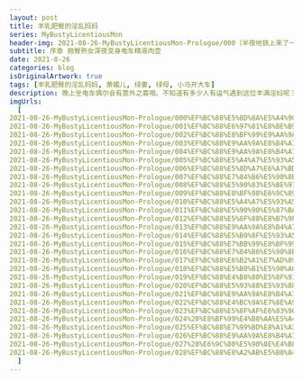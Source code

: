 ```yaml
---
layout: post
title: 丰乳肥臀的淫乱妈妈
series: MyBustyLicentiousMon
header-img: 2021-08-26-MyBustyLicentiousMon-Prologue/000（半夜地铁上来了一个大胸美妇，看我拍照也不躲，一看就知道很骚）.jpg
subtitle: 序章 翘臀熟女深夜变身电车精液肉壶
date: 2021-8-26
categories: blog
isOriginalArtwork: true
tags: [丰乳肥臀的淫乱妈妈, 萧媚儿, 绿妻, 绿母, 小马开大车]
description: 晚上坐电车偶尔会有意外之喜哦。不知道有多少人有运气遇到这位丰满淫妇呢？
imgUrls:
  [
2021-08-26-MyBustyLicentiousMon-Prologue/000%EF%BC%88%E5%8D%8A%E5%A4%9C%E5%9C%B0%E9%93%81%E4%B8%8A%E6%9D%A5%E4%BA%86%E4%B8%80%E4%B8%AA%E5%A4%A7%E8%83%B8%E7%BE%8E%E5%A6%87%EF%BC%8C%E7%9C%8B%E6%88%91%E6%8B%8D%E7%85%A7%E4%B9%9F%E4%B8%8D%E8%BA%B2%EF%BC%8C%E4%B8%80%E7%9C%8B%E5%B0%B1%E7%9F%A5%E9%81%93%E5%BE%88%E9%AA%9A%EF%BC%89.jpg,
2021-08-26-MyBustyLicentiousMon-Prologue/001%EF%BC%88%E6%97%81%E8%BE%B9%E5%A4%A7%E5%93%A5%E5%BC%80%E5%A7%8B%E6%91%B8%E8%BF%99%E7%BE%8E%E5%A6%87%E7%9A%84%E5%B1%81%E8%82%A1%E4%BA%86%EF%BC%8C%E7%9C%8B%E5%A5%B9%E4%B8%80%E8%84%B8%E4%BA%AB%E5%8F%97%E7%9A%84%E6%A0%B7%E5%AD%90%EF%BC%8C%E6%9E%9C%E7%84%B6%E6%98%AF%E4%B8%AA%E9%AA%9A%E8%B4%A7%EF%BC%89.jpg,
2021-08-26-MyBustyLicentiousMon-Prologue/002%EF%BC%88%E8%BF%99%E9%AA%9A%E8%B4%A7%E6%89%AD%E5%A4%B4%E8%B7%9F%E5%A4%A7%E5%93%A5%E8%AF%B4%E4%BA%86%E5%87%A0%E5%8F%A5%E8%AF%9D%EF%BC%8C%E5%9C%B0%E9%93%81%E5%A4%AA%E5%90%B5%E4%BA%86%E6%B2%A1%E5%90%AC%E6%B8%85%EF%BC%89.jpg,
2021-08-26-MyBustyLicentiousMon-Prologue/003%EF%BC%88%E9%AA%9A%E8%B4%A7%E6%8A%8A%E8%A3%A4%E8%A2%9C%E8%84%B1%E4%BA%86%E4%B8%80%E5%8D%8A%EF%BC%8C%E7%9B%B4%E6%8E%A5%E8%AE%A9%E5%A4%A7%E5%93%A5%E6%91%B8%E5%A5%B9%E5%B1%81%E8%82%A1%EF%BC%89.jpg,
2021-08-26-MyBustyLicentiousMon-Prologue/004%EF%BC%88%E9%AA%9A%E8%B4%A7%E7%9B%B4%E6%8E%A5%E5%BC%80%E5%A7%8B%E7%BB%99%E5%A4%A7%E5%93%A5%E6%92%B8%E7%AE%A1%E4%BA%86%EF%BC%89.jpg,
2021-08-26-MyBustyLicentiousMon-Prologue/005%EF%BC%88%E5%A4%A7%E5%93%A5%E5%B0%84%E5%9C%A8%E8%BF%99%E9%AA%9A%E8%B4%A7%E7%9A%84%E8%82%A5%E8%87%80%E4%B8%8A%E4%BA%86%EF%BC%89.jpg,
2021-08-26-MyBustyLicentiousMon-Prologue/006%EF%BC%88%E5%8D%A7%E6%A7%BD%E8%BF%99%E5%A5%B3%E4%BA%BA%E8%87%AA%E5%B7%B1%E4%B8%BB%E5%8A%A8%E6%8A%8A%E7%B2%BE%E6%B6%B2%E6%8A%B9%E5%8C%80%E4%BA%86%EF%BC%89.jpg,
2021-08-26-MyBustyLicentiousMon-Prologue/007%EF%BC%88%E7%84%B6%E5%90%8E%E7%9B%B4%E6%8E%A5%E9%A1%BA%E5%8A%BF%E8%B9%B2%E4%B8%8B%E8%A6%81%E5%8F%A3%E4%BA%A4%EF%BC%8C%E8%BF%99%E5%A4%A7%E5%93%A5%E5%A5%BD%E8%89%B3%E7%A6%8F%EF%BC%89.jpg,
2021-08-26-MyBustyLicentiousMon-Prologue/008%EF%BC%88%E5%90%83%E5%BE%97%E8%BF%99%E4%B9%88%E7%94%A8%E5%8A%9B%E2%80%A6%E2%80%A6%E6%88%91%E6%80%80%E7%96%91%E8%BF%99%E7%86%9F%E5%A6%87%E5%92%82%E5%BE%97%E6%95%B4%E4%B8%AA%E8%BD%A6%E5%8E%A2%E9%83%BD%E8%83%BD%E5%90%AC%E5%88%B0%EF%BC%89.jpg,
2021-08-26-MyBustyLicentiousMon-Prologue/009%EF%BC%88%E8%BF%98%E6%9C%89%E4%BF%A9%E4%BA%BA%E4%B9%9F%E6%8C%BA%E7%9D%80%E9%B8%A1%E5%B7%B4%E5%87%91%E4%B8%8A%E6%9D%A5%E4%BA%86%EF%BC%89.jpg,
2021-08-26-MyBustyLicentiousMon-Prologue/010%EF%BC%88%E5%A4%A7%E5%93%A5%E5%8F%88%E5%B0%84%E4%BA%86%EF%BC%8C%E7%9B%B4%E6%8E%A5%E5%B0%84%E5%98%B4%E9%87%8C%E4%BA%86%EF%BC%89.jpg,
2021-08-26-MyBustyLicentiousMon-Prologue/011%EF%BC%88%E5%90%90%E5%87%BA%E6%9D%A5%E7%BB%99%E6%88%91%E4%BB%AC%E7%9C%8B%E4%BA%86%E4%B8%80%E4%B8%8B%E5%8F%88%E5%92%BD%E4%BA%86%E4%B8%8B%E5%8E%BB%EF%BC%8C%E7%86%9F%E7%BB%83%E5%95%8A%EF%BC%89.jpg,
2021-08-26-MyBustyLicentiousMon-Prologue/012%EF%BC%88%E5%8F%88%E8%B7%9F%E6%97%81%E8%BE%B9%E5%B0%8F%E5%93%A5%E8%AF%B4%E8%AF%9D%EF%BC%8C%E8%BF%99%E6%AC%A1%E6%88%91%E5%90%AC%E6%B8%85%E4%BA%86%EF%BC%8C%E5%A5%B9%E9%97%AE%E7%99%BD%E8%A1%A3%E6%9C%8D%E5%B0%8F%E5%93%A5%E6%98%AF%E4%B8%8D%E6%98%AF%E8%B7%9F%E9%82%A3%E5%A4%A7%E5%93%A5%E4%B8%80%E6%A0%B7%E8%83%BD%E5%B9%B2%EF%BC%89.jpg,
2021-08-26-MyBustyLicentiousMon-Prologue/013%EF%BC%88%E9%AA%9A%E8%B4%A7%E6%8E%B0%E5%BC%80%E5%B1%81%E8%82%A1%E5%87%86%E5%A4%87%E6%8C%A8%E8%8D%89%EF%BC%89.jpg,
2021-08-26-MyBustyLicentiousMon-Prologue/014%EF%BC%88%E5%B0%8F%E5%93%A5%E6%8F%92%E8%BF%9B%E5%8E%BB%E4%BA%86%EF%BC%8C%E4%B8%80%E8%BF%9B%E5%8E%BB%E5%B0%B1%E5%96%8A%E7%B4%A7%EF%BC%8C%E6%80%95%E4%B8%8D%E6%98%AF%E6%97%A9%E6%B3%84%E5%90%A7%EF%BC%89.jpg,
2021-08-26-MyBustyLicentiousMon-Prologue/015%EF%BC%88%E7%BB%99%E8%BF%99%E9%AA%9A%E8%B4%A7%E7%9A%84%E8%82%A5%E8%87%80%E8%8D%89%E5%87%BA%E4%B8%80%E6%B3%A2%E5%8F%88%E4%B8%80%E6%B3%A2%E7%9A%84%E8%87%80%E6%B5%AA%EF%BC%89.jpg,
2021-08-26-MyBustyLicentiousMon-Prologue/016%EF%BC%88%E7%84%B6%E5%90%8E%E5%86%85%E5%B0%84%E5%9C%A8%E9%87%8C%E9%9D%A2%E4%BA%86%EF%BC%8C%E8%BF%99%E5%B1%81%E8%82%A1%EF%BC%8C%E7%BB%9D%E4%BA%86%EF%BC%89.jpg,
2021-08-26-MyBustyLicentiousMon-Prologue/017%EF%BC%88%E6%B2%A1%E7%AD%89%E5%A5%B9%E5%96%98%E5%8F%A3%E6%B0%94%E7%AC%AC%E4%BA%8C%E4%B8%AA%E5%B0%8F%E5%93%A5%E4%B9%9F%E5%87%91%E4%B8%8A%E6%9D%A5%E4%BA%86%EF%BC%8C%E5%95%A7%E5%95%A7%EF%BC%89.jpg,
2021-08-26-MyBustyLicentiousMon-Prologue/018%EF%BC%88%E5%B0%B1%E5%90%AC%E8%A7%81%E2%80%9C%E5%95%8A~%E2%80%9D%E7%9A%84%E4%B8%80%E5%A3%B0%EF%BC%8C%E8%BF%99%E6%B7%AB%E5%A6%87%E5%8F%AB%E5%BE%97%E5%A4%AA%E5%AA%9A%E4%BA%86%E2%80%A6%E2%80%A6%EF%BC%81%EF%BC%89.jpg,
2021-08-26-MyBustyLicentiousMon-Prologue/019%EF%BC%88%E4%B8%80%E5%8F%91%E5%86%85%E5%B0%84%E9%AA%9A%E8%B4%A7%E7%9B%B4%E6%8E%A5%E8%A2%AB%E5%B0%84%E5%BE%97%E9%AB%98%E6%BD%AE%E4%BA%86%EF%BC%8C%E7%9C%BC%E9%83%BD%E7%9B%B4%E4%BA%86%EF%BC%89.jpg,
2021-08-26-MyBustyLicentiousMon-Prologue/020%EF%BC%88%E5%93%88%E5%93%88%EF%BC%8C%E8%BF%99%E5%B0%8F%E5%93%A5%E8%AF%B4%E8%A2%AB%E6%A6%A8%E5%B9%B2%E4%BA%86%EF%BC%8C%E4%B8%80%E6%8B%94%E5%87%BA%E6%9D%A5%E7%9B%B4%E6%8E%A5%E8%BA%BA%E4%B8%8B%E4%BA%86%EF%BC%8C%E9%AA%9A%E8%B4%A7%E8%BF%99%E4%B8%80%E8%84%B8%E8%BF%B7%E7%A6%BB%E7%9A%84%EF%BC%8C%E7%9C%8B%E5%BE%97%E8%AE%A9%E4%BA%BA%E6%9B%B4%E6%83%B3%E8%8D%89%E4%BA%86%EF%BC%89.jpg,
2021-08-26-MyBustyLicentiousMon-Prologue/021%EF%BC%88%E9%AA%9A%E8%B4%A7%E7%9C%8B%E8%B5%B7%E6%9D%A5%E8%BF%98%E6%84%8F%E7%8A%B9%E6%9C%AA%E5%B0%BD%E7%9A%84%E6%A0%B7%E5%AD%90%EF%BC%8C%E7%AC%AC%E4%B8%89%E4%B8%AA%E5%B0%8F%E5%93%A5%E4%B8%8A%E5%9C%BA%E4%BA%86%EF%BC%89.jpg,
2021-08-26-MyBustyLicentiousMon-Prologue/022%EF%BC%88%E4%BC%9A%E7%8E%A9%E5%95%8A%E8%80%81%E5%93%A5%EF%BC%8C%E4%B8%80%E8%BE%B9%E6%8F%92%E4%B8%80%E8%BE%B9%E8%88%94%E8%85%BF%EF%BC%89.jpg,
2021-08-26-MyBustyLicentiousMon-Prologue/023%EF%BC%88%E5%8F%AF%E6%83%9C%E4%B9%9F%E6%98%AF%E4%B8%AA%E5%BF%AB%E6%9E%AA%E6%89%8B%EF%BC%8C%E6%B2%A1%E6%8F%92%E5%87%A0%E5%88%86%E9%92%9F%E5%B0%B1%E5%96%8A%E7%9D%80%E8%A2%AB%E5%90%B8%E5%B9%B2%E4%BA%86%E8%A2%AB%E5%90%B8%E5%B9%B2%E4%BA%86%EF%BC%89.jpg,
2021-08-26-MyBustyLicentiousMon-Prologue/024%28%E8%BF%99%E4%B8%AA%E5%A4%A7%E5%8F%94%E7%89%B9%E5%88%AB%E5%8E%89%E5%AE%B3%EF%BC%8C%E8%99%BD%E7%84%B6%E9%B8%A1%E5%B7%B4%E4%B8%8D%E5%A4%A7%E4%BD%86%E6%98%AF%E7%89%B9%E5%88%AB%E4%BC%9A%E6%89%93%E5%B1%81%E8%82%A1%EF%BC%8C%E6%89%93%E5%BE%97%E8%BF%99%E9%AA%9A%E8%B4%A7%E4%B8%80%E7%9B%B4%E5%9C%A8%E9%A2%A4%E6%8A%96%EF%BC%89.jpg,
2021-08-26-MyBustyLicentiousMon-Prologue/025%EF%BC%88%E7%99%BD%E8%A1%A3%E6%9C%8D%E5%B0%8F%E5%93%A5%E6%83%B3%E8%A6%81%E4%BA%8C%E6%88%98%EF%BC%8C%E7%BB%93%E6%9E%9C%E5%9D%9A%E6%8C%81%E6%97%B6%E9%97%B4%E6%AF%94%E7%AC%AC%E4%B8%80%E6%AC%A1%E8%BF%98%E7%9F%AD%EF%BC%89.jpg,
2021-08-26-MyBustyLicentiousMon-Prologue/026%EF%BC%88%E9%AA%9A%E8%B4%A7%E8%84%B8%E4%B8%8A%E8%83%B8%E4%B8%8A%E9%83%BD%E8%A2%AB%E5%B0%84%E5%BE%97%E6%BB%A1%E6%BB%A1%E7%9A%84%EF%BC%89.jpg,
2021-08-26-MyBustyLicentiousMon-Prologue/027%28%E6%9C%80%E5%90%8E%E4%B8%80%E4%B8%AA%E5%86%85%E5%B0%84%E7%9A%84%E8%80%81%E5%93%A5%29.jpg,
2021-08-26-MyBustyLicentiousMon-Prologue/028%EF%BC%88%E8%A2%AB%E5%B0%84%E4%BA%86%E4%B8%80%E8%BA%AB%E7%B2%BE%E6%B6%B2%E7%9A%84%E9%AA%9A%E8%B4%A7%EF%BC%89.jpg,
  ]
---
```

